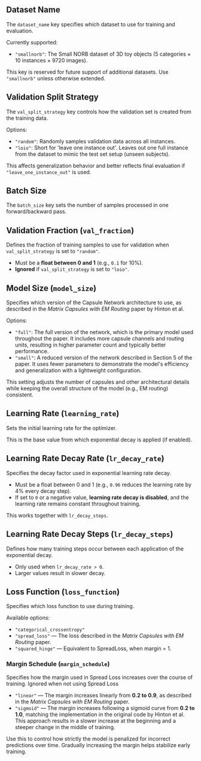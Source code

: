 ## Dataset Name

The `dataset_name` key specifies which dataset to use for training and evaluation.

Currently supported:
- `"smallnorb"`: The Small NORB dataset of 3D toy objects (5 categories × 10 instances × 9720 images).

This key is reserved for future support of additional datasets. Use `"smallnorb"` unless otherwise extended.


## Validation Split Strategy

The `val_split_strategy` key controls how the validation set is created from the training data.

Options:
- `"random"`: Randomly samples validation data across all instances.
- `"loio"`: Short for 'leave one instance out'. Leaves out one full instance from the dataset to mimic the test set setup (unseen subjects).

This affects generalization behavior and better reflects final evaluation if `"leave_one_instance_out"` is used.


## Batch Size

The `batch_size` key sets the number of samples processed in one forward/backward pass.


## Validation Fraction (`val_fraction`)

Defines the fraction of training samples to use for validation when `val_split_strategy` is set to `"random"`.

- Must be a **float between 0 and 1** (e.g., `0.1` for 10%).
- **Ignored** if `val_split_strategy` is set to `"loio"`.


## Model Size (`model_size`)

Specifies which version of the Capsule Network architecture to use, as described in the *Matrix Capsules with EM Routing* paper by Hinton et al.

Options:
- `"full"`: The full version of the network, which is the primary model used throughout the paper. It includes more capsule channels and routing units, resulting in higher parameter count and typically better performance.
- `"small"`: A reduced version of the network described in Section 5 of the paper. It uses fewer parameters to demonstrate the model's efficiency and generalization with a lightweight configuration.

This setting adjusts the number of capsules and other architectural details while keeping the overall structure of the model (e.g., EM routing) consistent.


## Learning Rate (`learning_rate`)

Sets the initial learning rate for the optimizer.

This is the base value from which exponential decay is applied (if enabled).


## Learning Rate Decay Rate (`lr_decay_rate`)

Specifies the decay factor used in exponential learning rate decay.

- Must be a float between 0 and 1 (e.g., `0.96` reduces the learning rate by 4% every decay step).
- If set to `0` or a negative value, **learning rate decay is disabled**, and the learning rate remains constant throughout training.

This works together with `lr_decay_steps`.


## Learning Rate Decay Steps (`lr_decay_steps`)

Defines how many training steps occur between each application of the exponential decay.

- Only used when `lr_decay_rate > 0`.
- Larger values result in slower decay.


## Loss Function (`loss_function`)

Specifies which loss function to use during training.

Available options:
- `"categorical_crossentropy"`
- `"spread_loss"` — The loss described in the *Matrix Capsules with EM Routing* paper.
- `"squared_hinge"` — Equivalent to SpreadLoss, when margin = 1.




### Margin Schedule (`margin_schedule`)

Specifies how the margin used in Spread Loss increases over the course of training. Ignored when not using Spread Loss

- `"linear"` — The margin increases linearly from **0.2 to 0.9**, as described in the *Matrix Capsules with EM Routing* paper.
- `"sigmoid"` — The margin increases following a sigmoid curve from **0.2 to 1.0**, matching the implementation in the original code by Hinton et al. This approach results in a slower increase at the beginning and a steeper change in the middle of training.

Use this to control how strictly the model is penalized for incorrect predictions over time. Gradually increasing the margin helps stabilize early training.


